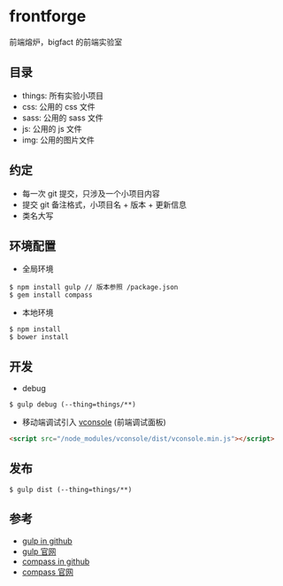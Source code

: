 # frontforge

前端熔炉，bigfact 的前端实验室

## 目录

* things: 所有实验小项目
* css: 公用的 css 文件
* sass: 公用的 sass 文件
* js: 公用的 js 文件
* img: 公用的图片文件

## 约定

* 每一次 git 提交，只涉及一个小项目内容
* 提交 git 备注格式，小项目名 + 版本 + 更新信息
* 类名大写

## 环境配置

* 全局环境

```
$ npm install gulp // 版本参照 /package.json
$ gem install compass
```

* 本地环境

```
$ npm install
$ bower install
```

## 开发

* debug

```
$ gulp debug (--thing=things/**)
```

* 移动端调试引入 [vconsole](https://github.com/WechatFE/vConsole) (前端调试面板)

```html
<script src="/node_modules/vconsole/dist/vconsole.min.js"></script>
```

## 发布

```
$ gulp dist (--thing=things/**)
```

## 参考

* [gulp in github](https://github.com/gulpjs/gulp)
* [gulp 官网](http://gulpjs.com/)
* [compass in github](https://github.com/Compass/compass)
* [compass 官网](http://compass-style.org/)
